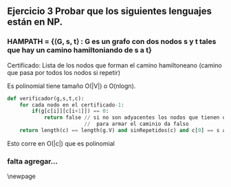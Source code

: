 ## Ejercicio 3 Probar que los siguientes lenguajes están en NP.

### HAMPATH = {⟨G, s, t⟩ : G es un grafo con dos nodos s y t tales que hay un camino hamiltoniando de s a t}

Certificado: Lista de los nodos que forman el camino hamiltoneano (camino que pasa por todos los nodos si repetir)

Es polinomial tiene tamaño O(|V|) o O(nlogn).

```py
def verificador(g,s,t,c):
    for cada nodo en el certificado-1:
        if(g[c[i]][c[i+1]]) == 0:
            return false // si no son adyacentes los nodos que tienen que serlo
                         //  para armar el caminio da falso
    return length(c) == length(g.V) and sinRepetidos(c) and c[0] == s and c[-1] == t
```

Esto corre en O(|c|) que es polinomial

### falta agregar...

\newpage
